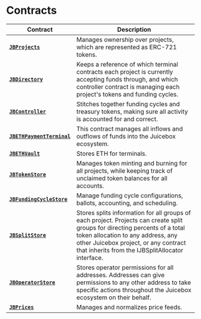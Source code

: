 # Contracts

| Contract                                            | Description                                                                                                                                                                                                                                                   |
| --------------------------------------------------- | ------------------------------------------------------------------------------------------------------------------------------------------------------------------------------------------------------------------------------------------------------------- |
| [**`JBProjects`**](jbprojects/)                     | Manages ownership over projects, which are represented as ERC-721 tokens.                                                                                                                                                                                     |
| [**`JBDirectory`**](jbdirectory/)                   | Keeps a reference of which terminal contracts each project is currently accepting funds through, and which controller contract is managing each project's tokens and funding cycles.                                                                          |
| [**`JBController`**](jbcontroller/)                 | Stitches together funding cycles and treasury tokens, making sure all activity is accounted for and correct.                                                                                                                                                  |
| [**`JBETHPaymentTerminal`**](jbethpaymentterminal/) | This contract manages all inflows and outflows of funds into the Juicebox ecosystem.                                                                                                                                                                          |
| [**`JBETHVault`**](jbethvault.md)                   | Stores ETH for terminals.                                                                                                                                                                                                                                     |
| [**`JBTokenStore`**](jbtokenstore/)                 | Manages token minting and burning for all projects, while keeping track of unclaimed token balances for all accounts.                                                                                                                                         |
| [**`JBFundingCycleStore`**](jbfundingcyclestore/)   | Manage funding cycle configurations, ballots, accounting, and scheduling.                                                                                                                                                                                     |
| [**`JBSplitStore`**](jbsplitstore/)                 | Stores splits information for all groups of each project. Projects can create split groups for directing percents of a total token allocation to any address, any other Juicebox project, or any contract that inherits from the IJBSplitAllocator interface. |
| [**`JBOperatorStore`**](jboperatorstore/)           | Stores operator permissions for all addresses. Addresses can give permissions to any other address to take specific actions throughout the Juicebox ecosystem on their behalf.                                                                                |
| [**`JBPrices`**](jbprices/)                         | Manages and normalizes price feeds.                                                                                                                                                                                                                           |
